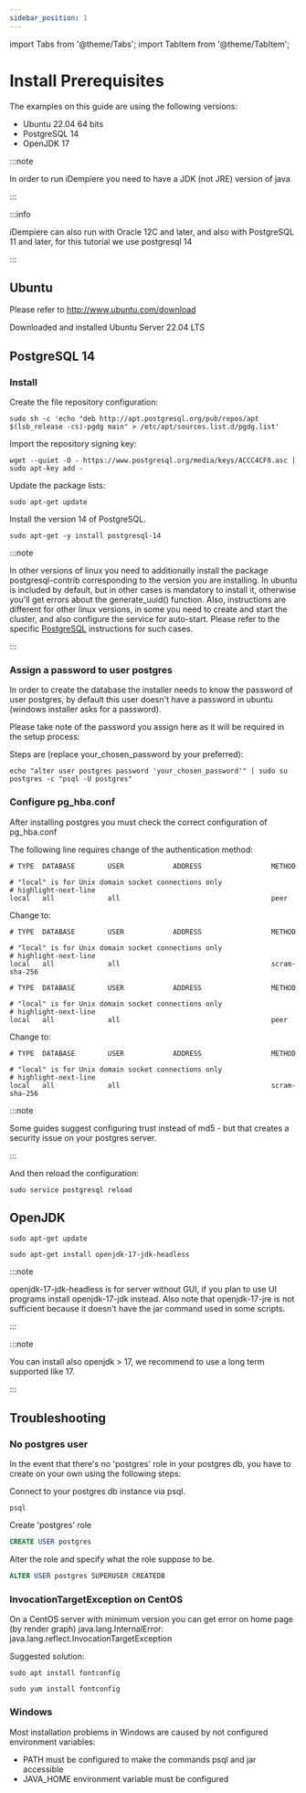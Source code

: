 ```yaml
---
sidebar_position: 1
---
```


import Tabs from '@theme/Tabs';
import TabItem from '@theme/TabItem';

# Install Prerequisites

The examples on this guide are using the following versions:
- Ubuntu 22.04 64 bits
- PostgreSQL 14
- OpenJDK 17

:::note

In order to run iDempiere you need to have a JDK (not JRE) version of java

:::

:::info

iDempiere can also run with Oracle 12C and later, and also with PostgreSQL 11 and later, for this tutorial we use postgresql 14

:::

## Ubuntu

Please refer to http://www.ubuntu.com/download

Downloaded and installed Ubuntu Server 22.04 LTS

## PostgreSQL 14

### Install

Create the file repository configuration:
```shell
sudo sh -c 'echo "deb http://apt.postgresql.org/pub/repos/apt $(lsb_release -cs)-pgdg main" > /etc/apt/sources.list.d/pgdg.list'
```

Import the repository signing key:
```shell
wget --quiet -O - https://www.postgresql.org/media/keys/ACCC4CF8.asc | sudo apt-key add -
```

Update the package lists:
```shell
sudo apt-get update
```

Install the version 14 of PostgreSQL.
```shell
sudo apt-get -y install postgresql-14
```

:::note

In other versions of linux you need to additionally install the package postgresql-contrib corresponding to the version you are installing. In ubuntu is included by default, but in other cases is mandatory to install it, otherwise you'll get errors about the generate_uuid() function.
Also, instructions are different for other linux versions, in some you need to create and start the cluster, and also configure the service for auto-start. Please refer to the specific [PostgreSQL](https://www.postgresql.org/download/) instructions for such cases.

:::

### Assign a password to user postgres

In order to create the database the installer needs to know the password of user postgres, by default this user doesn't have a password in ubuntu (windows installer asks for a password).

Please take note of the password you assign here as it will be required in the setup process:

Steps are (replace your_chosen_password by your preferred):
```shell
echo "alter user postgres password 'your_chosen_password'" | sudo su postgres -c "psql -U postgres"
```

### Configure pg_hba.conf

After installing postgres you must check the correct configuration of pg_hba.conf

The following line requires change of the authentication method:

<Tabs>
  <TabItem value="ubuntu" label="Ubuntu">

```shell title="/etc/postgresql/14/main/pg_hba.conf"
# TYPE  DATABASE        USER            ADDRESS                 METHOD

# "local" is for Unix domain socket connections only
# highlight-next-line
local   all             all                                     peer
```

Change to:
```shell title="/etc/postgresql/14/main/pg_hba.conf"
# TYPE  DATABASE        USER            ADDRESS                 METHOD

# "local" is for Unix domain socket connections only
# highlight-next-line
local   all             all                                     scram-sha-256
```

  </TabItem>
  <TabItem value="windows" label="Windows">

```shell title="C:\Program Files\PostgreSQL\14\data\pg_hba.conf"
# TYPE  DATABASE        USER            ADDRESS                 METHOD

# "local" is for Unix domain socket connections only
# highlight-next-line
local   all             all                                     peer
```

Change to:
```shell title="C:\Program Files\PostgreSQL\14\data\pg_hba.conf"
# TYPE  DATABASE        USER            ADDRESS                 METHOD

# "local" is for Unix domain socket connections only
# highlight-next-line
local   all             all                                     scram-sha-256
```

  </TabItem>
</Tabs>

:::note

Some guides suggest configuring trust instead of md5 - but that creates a security issue on your postgres server.

:::

And then reload the configuration:
```shell
sudo service postgresql reload
```

## OpenJDK

```shell
sudo apt-get update
```

```shell
sudo apt-get install openjdk-17-jdk-headless
```

:::note

openjdk-17-jdk-headless is for server without GUI, if you plan to use UI programs install openjdk-17-jdk instead. Also note that openjdk-17-jre is not sufficient because it doesn't have the jar command used in some scripts.

:::

:::note

You can install also openjdk > 17, we recommend to use a long term supported like 17.

:::

## Troubleshooting

### No postgres user

In the event that there's no 'postgres' role in your postgres db, you have to create on your own using the following steps:

Connect to your postgres db instance via psql.
```shell
psql
```

Create 'postgres' role
```sql
CREATE USER postgres
```

Alter the role and specify what the role suppose to be.
```sql
ALTER USER postgres SUPERUSER CREATEDB
```

### InvocationTargetException on CentOS

On a CentOS server with minimum version you can get error on home page (by render graph) java.lang.InternalError: java.lang.reflect.InvocationTargetException

Suggested solution:
```shell
sudo apt install fontconfig
```

```shell
sudo yum install fontconfig
```

### Windows

Most installation problems in Windows are caused by not configured environment variables:
- PATH must be configured to make the commands psql and jar accessible
- JAVA_HOME environment variable must be configured
